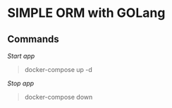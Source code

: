 # SIMPLE ORM with GOLang

## Commands

*Start app*

> docker-compose up -d

*Stop app*

> docker-compose down
